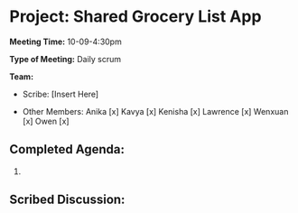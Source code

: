 # Project: Shared Grocery List App

**Meeting Time:** 10-09-4:30pm

**Type of Meeting:** Daily scrum

**Team:**

- Scribe:
[Insert Here]

- Other Members:
Anika [x]
Kavya [x]
Kenisha [x]
Lawrence [x]
Wenxuan [x]
Owen [x]

## Completed Agenda:
1.

## Scribed Discussion:
